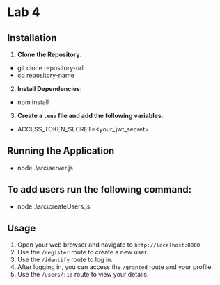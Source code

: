 # Lab 4

## Installation

1. **Clone the Repository**:

- git clone repository-url
- cd repository-name

2. **Install Dependencies**:

- npm install

3. **Create a `.env` file and add the following variables**:

- ACCESS_TOKEN_SECRET=<your_jwt_secret>

## Running the Application

- node .\src\server.js

## To add users run the following command:

- node .\src\createUsers.js

## Usage

1. Open your web browser and navigate to `http://localhost:8000`.
2. Use the `/register` route to create a new user.
3. Use the `/identify` route to log in.
4. After logging in, you can access the `/granted` route and your profile.
5. Use the `/users/:id` route to view your details.
